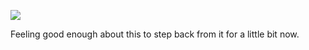 ![](https://db-feed.s3.amazonaws.com/legacy/Screen_Shot_2017-06-12_at_5_49_25_PM-1497304204795.png)

Feeling good enough about this to step back from it for a little bit now.
